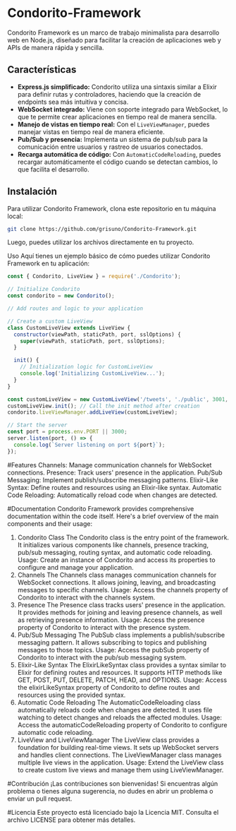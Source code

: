 # Condorito-Framework


Condorito Framework es un marco de trabajo minimalista para desarrollo web en Node.js, diseñado para facilitar la creación de aplicaciones web y APIs de manera rápida y sencilla.

## Características

- **Express.js simplificado:** Condorito utiliza una sintaxis similar a Elixir para definir rutas y controladores, haciendo que la creación de endpoints sea más intuitiva y concisa.
- **WebSocket integrado:** Viene con soporte integrado para WebSocket, lo que te permite crear aplicaciones en tiempo real de manera sencilla.
- **Manejo de vistas en tiempo real:** Con el `LiveViewManager`, puedes manejar vistas en tiempo real de manera eficiente.
- **Pub/Sub y presencia:** Implementa un sistema de pub/sub para la comunicación entre usuarios y rastreo de usuarios conectados.
- **Recarga automática de código:** Con `AutomaticCodeReloading`, puedes recargar automáticamente el código cuando se detectan cambios, lo que facilita el desarrollo.

## Instalación

Para utilizar Condorito Framework, clona este repositorio en tu máquina local:

```bash
git clone https://github.com/grisuno/Condorito-Framework.git
```
Luego, puedes utilizar los archivos directamente en tu proyecto.

Uso
Aquí tienes un ejemplo básico de cómo puedes utilizar Condorito Framework en tu aplicación:

```javascript
const { Condorito, LiveView } = require('./Condorito');

// Initialize Condorito
const condorito = new Condorito();

// Add routes and logic to your application

// Create a custom LiveView
class CustomLiveView extends LiveView {
  constructor(viewPath, staticPath, port, sslOptions) {
    super(viewPath, staticPath, port, sslOptions);
  }

  init() {
    // Initialization logic for CustomLiveView
    console.log('Initializing CustomLiveView...');
  }
}

const customLiveView = new CustomLiveView('/tweets', './public', 3001, {});
customLiveView.init(); // Call the init method after creation
condorito.liveViewManager.addLiveView(customLiveView);

// Start the server
const port = process.env.PORT || 3000;
server.listen(port, () => {
  console.log(`Server listening on port ${port}`);
});

```
#Features
Channels: Manage communication channels for WebSocket connections.
Presence: Track users' presence in the application.
Pub/Sub Messaging: Implement publish/subscribe messaging patterns.
Elixir-Like Syntax: Define routes and resources using an Elixir-like syntax.
Automatic Code Reloading: Automatically reload code when changes are detected.

#Documentation
Condorito Framework provides comprehensive documentation within the code itself. Here's a brief overview of the main components and their usage:

1. Condorito Class
The Condorito class is the entry point of the framework.
It initializes various components like channels, presence tracking, pub/sub messaging, routing syntax, and automatic code reloading.
Usage: Create an instance of Condorito and access its properties to configure and manage your application.
2. Channels
The Channels class manages communication channels for WebSocket connections.
It allows joining, leaving, and broadcasting messages to specific channels.
Usage: Access the channels property of Condorito to interact with the channels system.
3. Presence
The Presence class tracks users' presence in the application.
It provides methods for joining and leaving presence channels, as well as retrieving presence information.
Usage: Access the presence property of Condorito to interact with the presence system.
4. Pub/Sub Messaging
The PubSub class implements a publish/subscribe messaging pattern.
It allows subscribing to topics and publishing messages to those topics.
Usage: Access the pubSub property of Condorito to interact with the pub/sub messaging system.
5. Elixir-Like Syntax
The ElixirLikeSyntax class provides a syntax similar to Elixir for defining routes and resources.
It supports HTTP methods like GET, POST, PUT, DELETE, PATCH, HEAD, and OPTIONS.
Usage: Access the elixirLikeSyntax property of Condorito to define routes and resources using the provided syntax.
6. Automatic Code Reloading
The AutomaticCodeReloading class automatically reloads code when changes are detected.
It uses file watching to detect changes and reloads the affected modules.
Usage: Access the automaticCodeReloading property of Condorito to configure automatic code reloading.
7. LiveView and LiveViewManager
The LiveView class provides a foundation for building real-time views.
It sets up WebSocket servers and handles client connections.
The LiveViewManager class manages multiple live views in the application.
Usage: Extend the LiveView class to create custom live views and manage them using LiveViewManager.


#Contribución
¡Las contribuciones son bienvenidas! Si encuentras algún problema o tienes alguna sugerencia, no dudes en abrir un problema o enviar un pull request.

#Licencia
Este proyecto está licenciado bajo la Licencia MIT. Consulta el archivo LICENSE para obtener más detalles.
